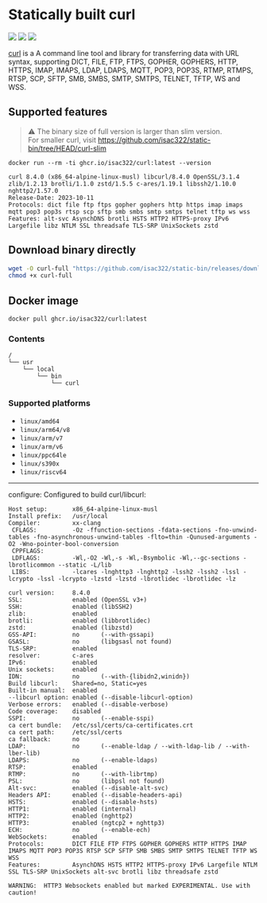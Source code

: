 [1]: https://ghcr.io/isac322/curl

# Statically built curl

[![](https://ghcr-badge.egpl.dev/isac322/curl/tags?trim=major)][1]
[![](https://ghcr-badge.egpl.dev/isac322/curl/latest_tag?trim=major&label=latest)][1]
[![](https://ghcr-badge.egpl.dev/isac322/curl/size)][1]

[curl](https://github.com/curl/curl) is a A command line tool and library for transferring data with URL syntax, supporting DICT, FILE, FTP, FTPS, GOPHER, GOPHERS, HTTP, HTTPS, IMAP, IMAPS, LDAP, LDAPS, MQTT, POP3, POP3S, RTMP, RTMPS, RTSP, SCP, SFTP, SMB, SMBS, SMTP, SMTPS, TELNET, TFTP, WS and WSS.

## Supported features

> ⚠ The binary size of full version is larger than slim version.  
> For smaller curl, visit https://github.com/isac322/static-bin/tree/HEAD/curl-slim

`docker run --rm -ti ghcr.io/isac322/curl:latest --version`

```
curl 8.4.0 (x86_64-alpine-linux-musl) libcurl/8.4.0 OpenSSL/3.1.4 zlib/1.2.13 brotli/1.1.0 zstd/1.5.5 c-ares/1.19.1 libssh2/1.10.0 nghttp2/1.57.0
Release-Date: 2023-10-11
Protocols: dict file ftp ftps gopher gophers http https imap imaps mqtt pop3 pop3s rtsp scp sftp smb smbs smtp smtps telnet tftp ws wss
Features: alt-svc AsynchDNS brotli HSTS HTTP2 HTTPS-proxy IPv6 Largefile libz NTLM SSL threadsafe TLS-SRP UnixSockets zstd
```

## Download binary directly

```bash
wget -O curl-full "https://github.com/isac322/static-bin/releases/download/curl-full/$(uname -m)"
chmod +x curl-full
```

## Docker image

`docker pull ghcr.io/isac322/curl:latest`

### Contents

```
/
└── usr
    └── local
        └── bin
            └── curl
```

### Supported platforms

- `linux/amd64`
- `linux/arm64/v8`
- `linux/arm/v7`
- `linux/arm/v6`
- `linux/ppc64le`
- `linux/s390x`
- `linux/riscv64`

---


configure: Configured to build curl/libcurl:

```
Host setup:       x86_64-alpine-linux-musl
Install prefix:   /usr/local
Compiler:         xx-clang
 CFLAGS:          -Oz -ffunction-sections -fdata-sections -fno-unwind-tables -fno-asynchronous-unwind-tables -flto=thin -Qunused-arguments -O2 -Wno-pointer-bool-conversion
 CPPFLAGS:        
 LDFLAGS:         -Wl,-O2 -Wl,-s -Wl,-Bsymbolic -Wl,--gc-sections -lbrotlicommon --static -L/lib
 LIBS:            -lcares -lnghttp3 -lnghttp2 -lssh2 -lssh2 -lssl -lcrypto -lssl -lcrypto -lzstd -lzstd -lbrotlidec -lbrotlidec -lz

curl version:     8.4.0
SSL:              enabled (OpenSSL v3+)
SSH:              enabled (libSSH2)
zlib:             enabled
brotli:           enabled (libbrotlidec)
zstd:             enabled (libzstd)
GSS-API:          no      (--with-gssapi)
GSASL:            no      (libgsasl not found)
TLS-SRP:          enabled
resolver:         c-ares
IPv6:             enabled
Unix sockets:     enabled
IDN:              no      (--with-{libidn2,winidn})
Build libcurl:    Shared=no, Static=yes
Built-in manual:  enabled
--libcurl option: enabled (--disable-libcurl-option)
Verbose errors:   enabled (--disable-verbose)
Code coverage:    disabled
SSPI:             no      (--enable-sspi)
ca cert bundle:   /etc/ssl/certs/ca-certificates.crt
ca cert path:     /etc/ssl/certs
ca fallback:      no
LDAP:             no      (--enable-ldap / --with-ldap-lib / --with-lber-lib)
LDAPS:            no      (--enable-ldaps)
RTSP:             enabled
RTMP:             no      (--with-librtmp)
PSL:              no      (libpsl not found)
Alt-svc:          enabled (--disable-alt-svc)
Headers API:      enabled (--disable-headers-api)
HSTS:             enabled (--disable-hsts)
HTTP1:            enabled (internal)
HTTP2:            enabled (nghttp2)
HTTP3:            enabled (ngtcp2 + nghttp3)
ECH:              no      (--enable-ech)
WebSockets:       enabled
Protocols:        DICT FILE FTP FTPS GOPHER GOPHERS HTTP HTTPS IMAP IMAPS MQTT POP3 POP3S RTSP SCP SFTP SMB SMBS SMTP SMTPS TELNET TFTP WS WSS
Features:         AsynchDNS HSTS HTTP2 HTTPS-proxy IPv6 Largefile NTLM SSL TLS-SRP UnixSockets alt-svc brotli libz threadsafe zstd

WARNING:  HTTP3 Websockets enabled but marked EXPERIMENTAL. Use with caution!
```
